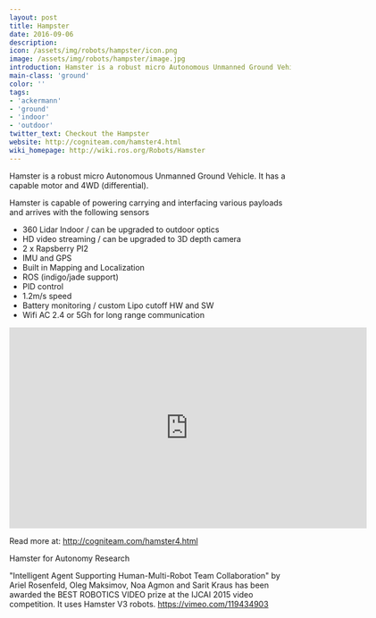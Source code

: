 ```yaml
---
layout: post
title: Hampster
date: 2016-09-06
description:
icon: /assets/img/robots/hampster/icon.png
image: /assets/img/robots/hampster/image.jpg
introduction: Hamster is a robust micro Autonomous Unmanned Ground Vehicle.
main-class: 'ground'
color: ''
tags:
- 'ackermann'
- 'ground'
- 'indoor'
- 'outdoor'
twitter_text: Checkout the Hampster
website: http://cogniteam.com/hamster4.html
wiki_homepage: http://wiki.ros.org/Robots/Hamster
---
```

Hamster is a robust micro Autonomous Unmanned Ground Vehicle.  It has a capable motor and 4WD (differential).

Hamster is capable of powering carrying and interfacing various payloads and arrives with the following sensors

 * 360 Lidar Indoor / can be upgraded to outdoor optics
 * HD video streaming / can be upgraded to 3D depth camera
 * 2 x Rapsberry PI2
 * IMU and GPS
 * Built in Mapping and Localization
 * ROS (indigo/jade support)
 * PID control
 * 1.2m/s speed
 * Battery monitoring / custom Lipo cutoff HW and SW
 * Wifi AC 2.4 or 5Gh for long range communication

<iframe width="640" height="360" src="https://www.youtube.com/embed/f9Y_g1P_gz0?rel=0" frameborder="0" allowfullscreen></iframe>

Read more at: http://cogniteam.com/hamster4.html

Hamster for Autonomy Research  

"Intelligent Agent Supporting Human-Multi-Robot Team Collaboration" by Ariel Rosenfeld, Oleg Maksimov, Noa Agmon and Sarit Kraus has been awarded the BEST ROBOTICS VIDEO prize at the IJCAI 2015 video competition. It uses Hamster V3 robots.
https://vimeo.com/119434903
